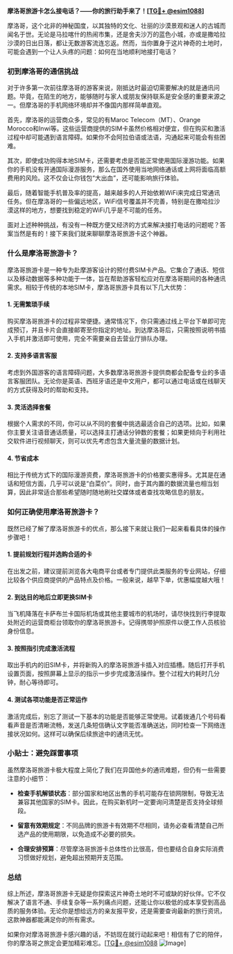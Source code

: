 **摩洛哥旅游卡怎么接电话？——你的旅行助手来了！[[TG💪+ @esim1088](https://t.me/s/esim1088)]**

摩洛哥，这个北非的神秘国度，以其独特的文化、壮丽的沙漠景观和迷人的古城而闻名于世。无论是马拉喀什的热闹市集，还是舍夫沙万的蓝色小城，亦或是撒哈拉沙漠的日出日落，都让无数游客流连忘返。然而，当你置身于这片神奇的土地时，可能会遇到一个让人头疼的问题：如何在当地顺利地接打电话？

### 初到摩洛哥的通信挑战

对于许多第一次前往摩洛哥的游客来说，刚抵达时最迫切需要解决的就是通讯问题。毕竟，在陌生的地方，能够随时与家人或朋友保持联系是安全感的重要来源之一。但摩洛哥的手机网络环境却并不像国内那样简单直观。

首先，摩洛哥的运营商众多，常见的有Maroc Telecom（MT）、Orange Morocco和Inwi等。这些运营商提供的SIM卡虽然价格相对便宜，但在购买和激活过程中却可能遇到语言障碍。如果你不会阿拉伯语或法语，沟通起来可能会有些困难。

其次，即使成功购得本地SIM卡，还需要考虑是否能正常使用国际漫游功能。如果你的手机没有开通国际漫游服务，那么在国外使用当地网络通话或上网将面临高额费用的风险。这不仅会让你钱包“大出血”，还可能影响旅行体验。

最后，随着智能手机普及率的提高，越来越多的人开始依赖WiFi来完成日常通讯任务。但在摩洛哥的一些偏远地区，WiFi信号覆盖并不完善，特别是在撒哈拉沙漠这样的地方，想要找到稳定的WiFi几乎是不可能的任务。

面对上述种种挑战，有没有一种既方便又经济的方式来解决接打电话的问题呢？答案当然是有的！接下来我们就来聊聊摩洛哥旅游卡这个神器。

### 什么是摩洛哥旅游卡？

摩洛哥旅游卡是一种专为赴摩游客设计的预付费SIM卡产品。它集合了通话、短信以及移动数据等多种功能于一体，旨在帮助游客轻松应对在摩洛哥期间的各种通讯需求。相较于传统的本地SIM卡，摩洛哥旅游卡具有以下几大优势：

#### 1. **无需繁琐手续**
购买摩洛哥旅游卡的过程非常便捷。通常情况下，你只需通过线上平台下单即可完成预订，并且卡片会直接邮寄至你指定的地址。到达摩洛哥后，只需按照说明书插入手机并激活即可使用，完全不需要亲自去营业厅排队办理。

#### 2. **支持多语言客服**
考虑到外国游客的语言障碍问题，大多数摩洛哥旅游卡提供商都会配备专业的多语言客服团队。无论你是英语、西班牙语还是中文用户，都可以通过电话或在线聊天的方式获得及时的帮助和支持。

#### 3. **灵活选择套餐**
根据个人需求的不同，你可以从不同的套餐中挑选最适合自己的选项。比如，如果你主要关注语音通话质量，可以选择主打通话分钟数的套餐；如果更倾向于利用社交软件进行视频聊天，则可以优先考虑包含大量流量的数据计划。

#### 4. **节省成本**
相比于传统方式下的国际漫游资费，摩洛哥旅游卡的价格要实惠得多。尤其是在通话和短信方面，几乎可以说是“白菜价”。同时，由于其内置的数据流量也相当划算，因此非常适合那些希望随时随地刷社交媒体或者查找攻略信息的朋友。

### 如何正确使用摩洛哥旅游卡？

既然已经了解了摩洛哥旅游卡的优点，那么接下来就让我们一起来看看具体的操作步骤吧！

#### 1. 提前规划行程并选购合适的卡
在出发之前，建议提前浏览各大电商平台或者专门提供此类服务的专业网站，仔细比较各个供应商提供的产品特点及价格。一般来说，越早下单，优惠幅度越大哦！

#### 2. 到达目的地后立即更换SIM卡
当飞机降落在卡萨布兰卡国际机场或其他主要城市的机场时，请尽快找到行李提取处附近的运营商柜台领取你的摩洛哥旅游卡。记得携带护照原件以便工作人员核验身份信息。

#### 3. 按照指引完成激活流程
取出手机内的旧SIM卡，并将新购入的摩洛哥旅游卡插入对应插槽。随后打开手机设置页面，按照屏幕上显示的指示一步步完成激活操作。整个过程大约耗时几分钟，耐心等待即可。

#### 4. 测试各项功能是否正常运作
激活完成后，别忘了测试一下基本的功能是否能够正常使用。试着拨通几个号码看看声音是否清晰流畅，发送几条短信确认文字能否准确送达，同时检查一下网络连接状况如何。这样可以确保后续旅途中的通讯无忧。

### 小贴士：避免踩雷事项

虽然摩洛哥旅游卡极大程度上简化了我们在异国他乡的通讯难题，但仍有一些需要注意的小细节：

- **检查手机解锁状态**：部分国家和地区出售的手机可能存在锁网限制，导致无法兼容其他国家的SIM卡。因此，在购买新机时一定要询问清楚是否支持全球频段。
  
- **留意有效期规定**：不同品牌的旅游卡有效期不尽相同，请务必查看清楚自己所选产品的使用期限，以免造成不必要的损失。

- **合理安排预算**：尽管摩洛哥旅游卡总体性价比很高，但也要结合自身实际消费习惯做好规划，避免超出预期开支范围。

### 总结

综上所述，摩洛哥旅游卡无疑是你探索这片神奇土地时不可或缺的好伙伴。它不仅解决了语言不通、手续复杂等一系列痛点问题，还能让你以极低的成本享受到高品质的服务体验。无论你是想给远方的亲友报平安，还是需要查询最新的旅行资讯，这款神器都能满足你的所有需求。

如果你对摩洛哥旅游卡感兴趣的话，不妨现在就行动起来吧！相信有了它的陪伴，你的摩洛哥之旅定会更加精彩难忘。[[TG💪+ @esim1088](https://t.me/s/esim1088) ![Image](https://i.postimg.cc/4NQfJmqS/Snipaste-2025-05-13-00-14-12.png)]